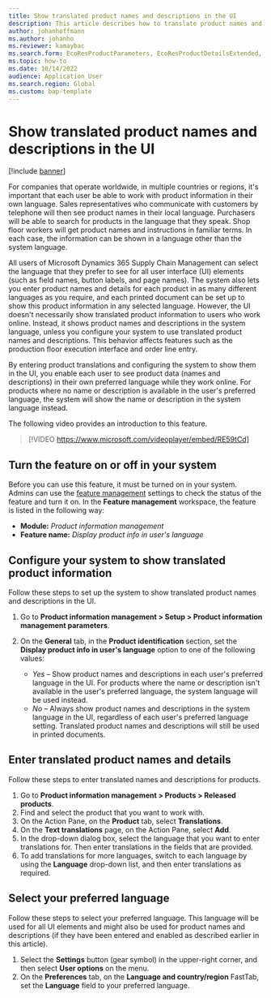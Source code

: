 ```yaml
---
title: Show translated product names and descriptions in the UI
description: This article describes how to translate product names and descriptions, and how to set up the UI to show product information in each user's preferred language.
author: johanhoffmann
ms.author: johanho
ms.reviewer: kamaybac
ms.search.form: EcoResProductParameters, EcoResProductDetailsExtended, SysTranslationDetail, SysUserSetup
ms.topic: how-to
ms.date: 10/14/2022
audience: Application User
ms.search.region: Global
ms.custom: bap-template
---
```


# Show translated product names and descriptions in the UI

[!include [banner](../includes/banner.md)]

For companies that operate worldwide, in multiple countries or regions, it's important that each user be able to work with product information in their own language. Sales representatives who communicate with customers by telephone will then see product names in their local language. Purchasers will be able to search for products in the language that they speak. Shop floor workers will get product names and instructions in familiar terms. In each case, the information can be shown in a language other than the system language.

All users of Microsoft Dynamics 365 Supply Chain Management can select the language that they prefer to see for all user interface (UI) elements (such as field names, button labels, and page names). The system also lets you enter product names and details for each product in as many different languages as you require, and each printed document can be set up to show this product information in any selected language. However, the UI doesn't necessarily show translated product information to users who work online. Instead, it shows product names and descriptions in the system language, unless you configure your system to use translated product names and descriptions. This behavior affects features such as the production floor execution interface and order line entry.

By entering product translations and configuring the system to show them in the UI, you enable each user to see product data (names and descriptions) in their own preferred language while they work online. For products where no name or description is available in the user's preferred language, the system will show the name or description in the system language instead.

The following video provides an introduction to this feature.

> [!VIDEO https://www.microsoft.com/videoplayer/embed/RE59tCd]

## Turn the feature on or off in your system

Before you can use this feature, it must be turned on in your system. Admins can use the [feature management](../../fin-ops-core/fin-ops/get-started/feature-management/feature-management-overview.md) settings to check the status of the feature and turn it on. In the **Feature management** workspace, the feature is listed in the following way:

- **Module:** *Product information management*
- **Feature name:** *Display product info in user's language*

## Configure your system to show translated product information

Follow these steps to set up the system to show translated product names and descriptions in the UI.

1. Go to **Product information management \> Setup \> Product information management parameters**.
1. On the **General** tab, in the **Product identification** section, set the **Display product info in user's language** option to one of the following values:

    - *Yes* – Show product names and descriptions in each user's preferred language in the UI. For products where the name or description isn't available in the user's preferred language, the system language will be used instead.
    - *No* – Always show product names and descriptions in the system language in the UI, regardless of each user's preferred language setting. Translated product names and descriptions will still be used in printed documents.

## Enter translated product names and details

Follow these steps to enter translated names and descriptions for products.

1. Go to **Product information management \> Products \> Released products**.
1. Find and select the product that you want to work with.
1. On the Action Pane, on the **Product** tab, select **Translations**.
1. On the **Text translations** page, on the Action Pane, select **Add**.
1. In the drop-down dialog box, select the language that you want to enter translations for. Then enter translations in the fields that are provided.
1. To add translations for more languages, switch to each language by using the **Language** drop-down list, and then enter translations as required.

## Select your preferred language

Follow these steps to select your preferred language. This language will be used for all UI elements and might also be used for product names and descriptions (if they have been entered and enabled as described earlier in this article).

1. Select the **Settings** button (gear symbol) in the upper-right corner, and then select **User options** on the menu.
1. On the **Preferences** tab, on the **Language and country/region** FastTab, set the **Language** field to your preferred language.
